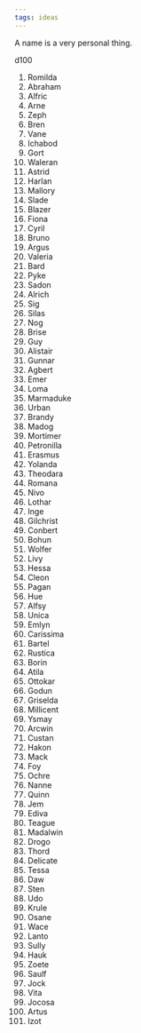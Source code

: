 ```yaml
---
tags: ideas
---
```

A name is a very personal thing.

d100

<ol>
<li>Romilda</li>
<li>Abraham</li>
<li>Alfric</li>
<li>Arne</li>
<li>Zeph</li>
<li>Bren</li>
<li>Vane</li>
<li>Ichabod</li>
<li>Gort</li>
<li>Waleran</li>
<li>Astrid</li>
<li>Harlan</li>
<li>Mallory</li>
<li>Slade</li>
<li>Blazer</li>
<li>Fiona</li>
<li>Cyril</li>
<li>Bruno</li>
<li>Argus</li>
<li>Valeria</li>
<li>Bard</li>
<li>Pyke</li>
<li>Sadon</li>
<li>Alrich</li>
<li>Sig</li>
<li>Silas</li>
<li>Nog</li>
<li>Brise</li>
<li>Guy</li>
<li>Alistair</li>
<li>Gunnar</li>
<li>Agbert</li>
<li>Emer</li>
<li>Loma</li>
<li>Marmaduke</li>
<li>Urban</li>
<li>Brandy</li>
<li>Madog</li>
<li>Mortimer</li>
<li>Petronilla</li>
<li>Erasmus</li>
<li>Yolanda</li>
<li>Theodara</li>
<li>Romana</li>
<li>Nivo</li>
<li>Lothar</li>
<li>Inge</li>
<li>Gilchrist</li>
<li>Conbert</li>
<li>Bohun</li>
<li>Wolfer</li>
<li>Livy</li>
<li>Hessa</li>
<li>Cleon</li>
<li>Pagan</li>
<li>Hue</li>
<li>Alfsy</li>
<li>Unica</li>
<li>Emlyn</li>
<li>Carissima</li>
<li>Bartel</li>
<li>Rustica</li>
<li>Borin</li>
<li>Atila</li>
<li>Ottokar</li>
<li>Godun</li>
<li>Griselda</li>
<li>Millicent</li>
<li>Ysmay</li>
<li>Arcwin</li>
<li>Custan</li>
<li>Hakon</li>
<li>Mack</li>  
<li>Foy</li>
<li>Ochre</li>
<li>Nanne</li>
<li>Quinn</li>
<li>Jem</li>
<li>Ediva</li>
<li>Teague</li>
<li>Madalwin</li>
<li>Drogo</li>
<li>Thord</li>
<li>Delicate</li>
<li>Tessa</li>
<li>Daw</li>
<li>Sten</li>
<li>Udo</li>
<li>Krule</li>
<li>Osane</li>
<li>Wace</li>
<li>Lanto</li>
<li>Sully</li>
<li>Hauk</li>
<li>Zoete</li>
<li>Saulf</li>
<li>Jock</li>
<li>Vita</li>
<li>Jocosa</li>
<li>Artus</li>
<li>Izot</li>

</ol>
